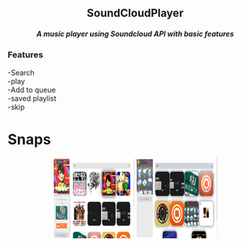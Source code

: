 
<h2 align="center">SoundCloudPlayer</h2>  
<h5 align="center">
  A music player using Soundcloud API with basic features
</h5>


### Features

-Search  
-play  
-Add to queue  
-saved playlist  
-skip
# Snaps  
<p align="center">
  <img align="center" src="https://github.com/Tuurash/SoundCloudPlayer/blob/master/Snaps/b1.png" width="160" height="160" />
  <img align="center" src="https://github.com/Tuurash/SoundCloudPlayer/blob/master/Snaps/b2.png" width="160" height="160" />
</p>

